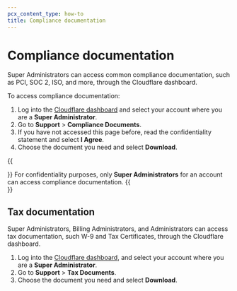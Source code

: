 ```yaml
---
pcx_content_type: how-to
title: Compliance documentation
---
```


# Compliance documentation

Super Administrators can access common compliance documentation, such as PCI, SOC 2, ISO, and more, through the Cloudflare dashboard.

To access compliance documentation:

1. Log into the [Cloudflare dashboard](https://dash.cloudflare.com/) and select your account where you are a **Super Administrator**.
2. Go to **Support** > **Compliance Documents**.
3. If you have not accessed this page before, read the confidentiality statement and select **I Agree**.
4. Choose the document you need and select **Download**.

{{<Aside type="note">}}
For confidentiality purposes, only **Super Administrators** for an account can access compliance documentation.
{{</Aside>}}

## Tax documentation

Super Administrators, Billing Administrators, and Administrators can access tax documentation, such W-9 and Tax Certificates, through the Cloudflare dashboard.

1. Log into the [Cloudflare dashboard](https://dash.cloudflare.com/), and select your account where you are a **Super Administrator**.
2. Go to **Support** > **Tax Documents**.
3. Choose the document you need and select **Download**.